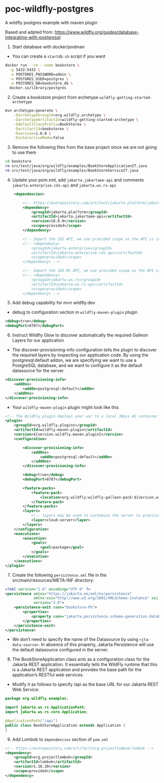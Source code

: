 # poc-wildfly-postgres

A wildfly postgres example with maven plugin

Based and adpted from: https://www.wildfly.org/guides/database-integrating-with-postgresql

1) Start database with docker/podman
* You can create a `startdb.sh` script if you want

```bash
docker run --rm --name bookstore \
  -p 5432:5432 \
  -e POSTGRES_PASSWORD=admin \
  -e POSTGRES_USER=postgres \
  -e POSTGRES_DB=bookstore_db \
  docker.io/library/postgres
```

2) Create a bookstore project from archetype `wildfly-getting-started-archetype`
```bash
mvn archetype:generate \
    -DarchetypeGroupId=org.wildfly.archetype \
    -DarchetypeArtifactId=wildfly-getting-started-archetype \
    -DdefaultClassPrefix=BookStorex \
    -DartifactId=bookstorex \
    -Dversion=1.0.0 \
    -DinteractiveMode=false
```

3) Remove the following files from the base project since we are not going to use them
```bash
cd bookstore
rm src/test/java/org/wildfly/examples/BookStoreApplicationIT.java
rm src/test/java/org/wildfly/examples/BookStoreServiceIT.java
```

4) Update your pom.xml, add `jakarta.jakartaee-api` and comments `jakarta.enterprise.cdi-api` and `jakarta.ws.rs-api`
```xml
    <dependencies>

        <!-- https://mvnrepository.com/artifact/jakarta.platform/jakarta.jakartaee-api -->
        <dependency>
            <groupId>jakarta.platform</groupId>
            <artifactId>jakarta.jakartaee-api</artifactId>
            <version>10.0.0</version>
            <scope>provided</scope>
        </dependency>

        <!-- Import the CDI API, we use provided scope as the API is included in WildFly -->
        <!-- <dependency>
            <groupId>jakarta.enterprise</groupId>
            <artifactId>jakarta.enterprise.cdi-api</artifactId>
            <scope>provided</scope>
        </dependency> -->

        <!-- Import the JAX-RS API, we use provided scope as the API is included in WildFly -->
        <!-- <dependency>
            <groupId>jakarta.ws.rs</groupId>
            <artifactId>jakarta.ws.rs-api</artifactId>
            <scope>provided</scope>
        </dependency> -->
```

5) Add debug capability for mvn wildfly:dev

* debug to configuration section in `wildfly-maven-plugin` plugin

```xml
<debug>true</debug>
<debugPort>8787</debugPort>
```

6) Instruct Wildfly Glow to discover automatically the required Galleon Layers for our application

* The discover-provisioning-info configuration tells the plugin to discover the required layers by inspecting our application code. By using the postgresql:default addon, we are specifying we want to use a PostgreSQL database, and we want to configure it as the default datasource for the server.

```xml
<discover-provisioning-info>
    <addOns>
        <addOn>postgresql:default</addOn>
    </addOns>
</discover-provisioning-info>
```

* Your `wildfly-maven-plugin` plugin might look like this
```xml
<!-- The WildFly plugin deploys your war to a local JBoss AS container -->
<plugin>
    <groupId>org.wildfly.plugins</groupId>
    <artifactId>wildfly-maven-plugin</artifactId>
    <version>${version.wildfly.maven.plugin}</version>
    <configuration>

        <discover-provisioning-info>
            <addOns>
                <addOn>postgresql:default</addOn>
            </addOns>
        </discover-provisioning-info>

        <debug>true</debug>
        <debugPort>8787</debugPort>

        <feature-packs>
            <feature-pack>
                <location>org.wildfly:wildfly-galleon-pack:${version.wildfly.bom}</location>
            </feature-pack>
        </feature-packs>
        <layers>
            <!-- layers may be used to customize the server to provision-->
            <layer>cloud-server</layer>
        </layers>
    </configuration>
    <executions>
        <execution>
            <goals>
                <goal>package</goal>
            </goals>
        </execution>
    </executions>
</plugin>
```

7) Create the following `persistence.xml` file in the src/main/resources/META-INF directory:

```xml
<?xml version="1.0" encoding="UTF-8" ?>
<persistence xmlns="https://jakarta.ee/xml/ns/persistence"
             xmlns:xsi="http://www.w3.org/2001/XMLSchema-instance" xsi:schemaLocation="https://jakarta.ee/xml/ns/persistence https://jakarta.ee/xml/ns/persistence/persistence_3_0.xsd"
             version="3.0">
    <persistence-unit name="bookstore-PU">
        <properties>
            <property name="jakarta.persistence.schema-generation.database.action" value="drop-and-create"/>
        </properties>
    </persistence-unit>
</persistence>
```

* We don’t need to specify the name of the Datasource by using `<jta-data-source>`. In absence of this property, Jakarta Persistence will use the default datasource configured in the server.

8) The BookStoreApplication class acts as a configuration class for the Jakarta REST application. It essentially tells the WildFly runtime that this is a Jakarta REST application and provides the base path for the application’s RESTful web services.

* Modify it as follows to specify /api as the base URL for our Jakarta REST Web Service:

```java
package org.wildfly.examples;

import jakarta.ws.rs.ApplicationPath;
import jakarta.ws.rs.core.Application;

@ApplicationPath("/api")
public class BookStoreApplication extends Application {
}
```

9) Add Lombok to `dependencies` section of `pom.xml`

```xml
<!-- https://mvnrepository.com/artifact/org.projectlombok/lombok -->
<dependency>
    <groupId>org.projectlombok</groupId>
    <artifactId>lombok</artifactId>
    <version>1.18.38</version>
    <scope>provided</scope>
</dependency>
```